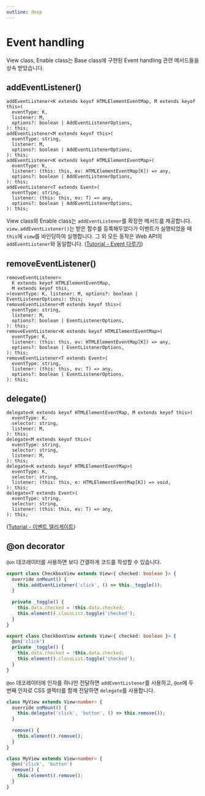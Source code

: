 ```yaml
---
outline: deep
---
```


# Event handling

View class, Enable class는 Base class에 구현된 Event handling 관련 메서드들을 상속 받았습니다.

## addEventListener()

```
addEventListener<K extends keyof HTMLElementEventMap, M extends keyof this>(
  eventType: K,
  listener: M,
  options?: boolean | AddEventListenerOptions,
): this;
addEventListener<M extends keyof this>(
  eventType: string,
  listener: M,
  options?: boolean | AddEventListenerOptions,
): this;
addEventListener<K extends keyof HTMLElementEventMap>(
  eventType: K,
  listener: (this: this, ev: HTMLElementEventMap[K]) => any,
  options?: boolean | AddEventListenerOptions,
): this;
addEventListener<T extends Event>(
  eventType: string,
  listener: (this: this, ev: T) => any,
  options?: boolean | AddEventListenerOptions,
): this;
```

View class와 Enable class는 `addEventListener`를 확장한 메서드를 제공합니다. `view.addEventListener()`는 받은 함수를 등록해두었다가 이벤트가 실행되었을 때 `this`에 `view`를 바인딩하여 실행합니다. 그 외 모든 동작은 Web API의 `addEventListener`와 동일합니다. ([Tutorial - Event 다루기](/tutorial/event.html))

## removeEventListener() 

```
removeEventListener<
  K extends keyof HTMLElementEventMap,
  M extends keyof this,
>(eventType: K, listener: M, options?: boolean | EventListenerOptions): this;
removeEventListener<M extends keyof this>(
  eventType: string,
  listener: M,
  options?: boolean | EventListenerOptions,
): this;
removeEventListener<K extends keyof HTMLElementEventMap>(
  eventType: K,
  listener: (this: this, ev: HTMLElementEventMap[K]) => any,
  options?: boolean | EventListenerOptions,
): this;
removeEventListener<T extends Event>(
  eventType: string,
  listener: (this: this, ev: T) => any,
  options?: boolean | EventListenerOptions,
): this;
```

## delegate()

```
delegate<K extends keyof HTMLElementEventMap, M extends keyof this>(
  eventType: K,
  selector: string,
  listener: M,
): this;
delegate<M extends keyof this>(
  eventType: string,
  selector: string,
  listener: M,
): this;
delegate<K extends keyof HTMLElementEventMap>(
  eventType: K,
  selector: string,
  listener: (this: this, e: HTMLElementEventMap[K]) => void,
): this;
delegate<T extends Event>(
  eventType: string,
  selector: string,
  listener: (this: this, ev: T) => any,
): this;
```

([Tutorial - 이벤트 델리게이트](/tutorial/event.html#이벤트-델리게이트))

## @on decorator

`@on` 데코레이터를 사용하면 보다 간결하게 코드를 작성할 수 있습니다. 

```typescript
export class CheckboxView extends View<{ checked: boolean }> {
  override onMount() {
    this.addEventListener('click', () => this._toggle());
  }
  
  private _toggle() {
    this.data.checked = !this.data.checked;
    this.element().classList.toggle('checked');
  }
}

export class CheckboxView extends View<{ checked: boolean }> {
  @on('click')
  private _toggle() {
    this.data.checked = !this.data.checked;
    this.element().classList.toggle('checked');
  }
}
```

`@on` 데코레이터에 인자를 하나만 전달하면 `addEventListener`를 사용하고, `@on`에 두 번째 인자로 CSS 셀렉터를 함께 전달하면 `delegate`를 사용합니다. 

```typescript
class MyView extends View<number> {
  override onMount() {
    this.delegate('click', 'button', () => this.remove());
  }
  
  remove() {
    this.element().remove();
  }
}

class MyView extends View<number> {
  @on('click', 'button')
  remove() {
    this.element().remove();
  }
}
```


